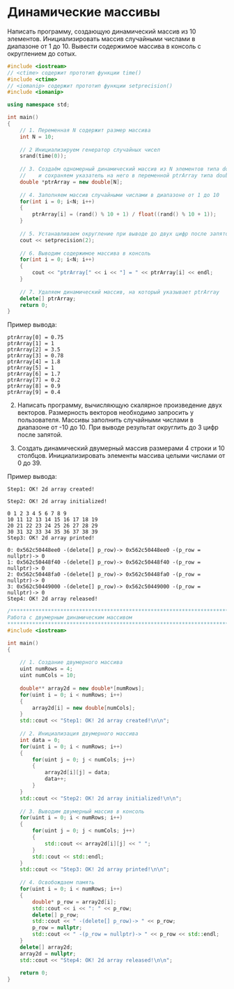 # Динамические массивы

Написать программу, создающую динамический массив из 10 элементов. Инициализировать массив случайными числами в диапазоне от 1 до 10. Вывести содержимое массива в консоль с округлением до сотых.

```c++
#include <iostream>
// <ctime> содержит прототип функции time()
#include <ctime>
// <iomanip> содержит прототип функции setprecision()
#include <iomanip>

using namespace std;

int main()
{
    // 1. Переменная N содержит размер массива
    int N = 10;
    
    // 2 Инициализируем генератор случайных чисел
    srand(time(0));
    
    // 3. Создаём одномерный динамический массив из N элементов типа double
    //    и сохраняем указатель на него в переменной ptrArray типа double*
    double *ptrArray = new double[N];
    
    // 4. Заполняем массив случайными числами в диапазоне от 1 до 10
    for(int i = 0; i<N; i++)
    {
        ptrArray[i] = (rand() % 10 + 1) / float((rand() % 10 + 1));
    }
    
    // 5. Устанавливаем округление при выводе до двух цифр после запятой
    cout << setprecision(2);
    
    // 6. Выводим содержимое массива в консоль
    for(int i = 0; i<N; i++)
    {
        cout << "ptrArray[" << i << "] = " << ptrArray[i] << endl;
    }
    
    // 7. Удаляем динамический массив, на который указывает ptrArray
    delete[] ptrArray;
    return 0;
}
```

Пример вывода:
```
ptrArray[0] = 0.75
ptrArray[1] = 1
ptrArray[2] = 3.5
ptrArray[3] = 0.78
ptrArray[4] = 1.8
ptrArray[5] = 1
ptrArray[6] = 1.7
ptrArray[7] = 0.2
ptrArray[8] = 0.9
ptrArray[9] = 0.4
```


2. Написать программу, вычисляющую скалярное произведение двух векторов. Размерность векторов необходимо запросить у пользователя. Массивы заполнить случайными числами в диапазоне от -10 до 10. При выводе результат округлить до 3 цифр после запятой.




3. Создать динамический двумерный массив размерами 4 строки и 10 столбцов.
   Инициализировать элементы массива целыми числами от 0 до 39.

Пример вывода:
```
Step1: OK! 2d array created!

Step2: OK! 2d array initialized!

0 1 2 3 4 5 6 7 8 9 
10 11 12 13 14 15 16 17 18 19 
20 21 22 23 24 25 26 27 28 29 
30 31 32 33 34 35 36 37 38 39 
Step3: OK! 2d array printed!

0: 0x562c50448ee0 -(delete[] p_row)-> 0x562c50448ee0 -(p_row = nullptr)-> 0
1: 0x562c50448f40 -(delete[] p_row)-> 0x562c50448f40 -(p_row = nullptr)-> 0
2: 0x562c50448fa0 -(delete[] p_row)-> 0x562c50448fa0 -(p_row = nullptr)-> 0
3: 0x562c50449000 -(delete[] p_row)-> 0x562c50449000 -(p_row = nullptr)-> 0
Step4: OK! 2d array released!
```

```c++
/******************************************************************************
Работа с двумерным динамическим массивом
*******************************************************************************/
#include <iostream>

int main()
{
    
    // 1. Создание двумерного массива
    uint numRows = 4;
    uint numCols = 10;
    
    double** array2d = new double*[numRows];
    for(uint i = 0; i < numRows; i++)
    {
        array2d[i] = new double[numCols];
    }
    std::cout << "Step1: OK! 2d array created!\n\n";
    
    // 2. Инициализация двумерного массива
    int data = 0;
    for(uint i = 0; i < numRows; i++)
    {
        for(uint j = 0; j < numCols; j++)
        {
            array2d[i][j] = data;
            data++;
        }
    }
    std::cout << "Step2: OK! 2d array initialized!\n\n";
    
    // 3. Выводим двумерный массив в консоль
    for(uint i = 0; i < numRows; i++)
    {
        for(uint j = 0; j < numCols; j++)
        {
            std::cout << array2d[i][j] << " ";
        }
        std::cout << std::endl;
    }
    std::cout << "Step3: OK! 2d array printed!\n\n";
    
    // 4. Освобождаем память
    for(uint i = 0; i < numRows; i++)
    {
        double* p_row = array2d[i];
        std::cout << i << ": " << p_row;
        delete[] p_row;
        std::cout << " -(delete[] p_row)-> " << p_row;
        p_row = nullptr;
        std::cout << " -(p_row = nullptr)-> " << p_row << std::endl;
    }
    delete[] array2d;
    array2d = nullptr;
    std::cout << "Step4: OK! 2d array released!\n\n";
    
    return 0;
}
```
